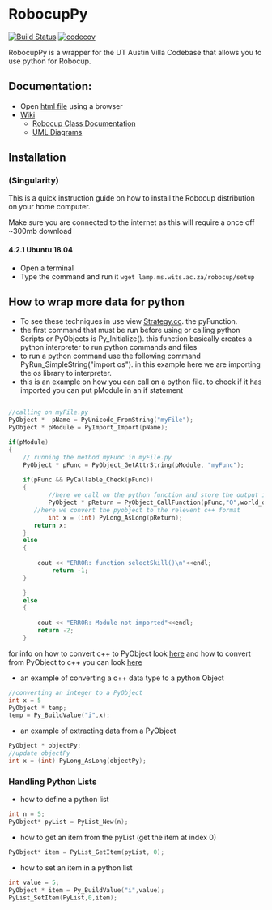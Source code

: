 # RobocupPy
[![Build Status](https://travis-ci.org/SD-Group-17/RobocupPy.svg?branch=core_test)](https://travis-ci.org/SD-Group-17/RobocupPy) [![codecov](https://codecov.io/gh/SD-Group-17/RobocupPy/branch/core_test/graph/badge.svg)](https://codecov.io/gh/SD-Group-17/RobocupPy)

RobocupPy is a wrapper for the UT Austin Villa Codebase that allows you to use python for Robocup.

## Documentation:
* Open [html file](https://github.com/SD-Group-17/RobocupPy/tree/core_test/Documentation/html) using a browser
* [Wiki](https://github.com/SD-Group-17/RobocupPy/wiki)
  * [Robocup Class Documentation](https://github.com/SD-Group-17/RobocupPy/wiki/Robocup-Class-Documentation)
  * [UML Diagrams](https://github.com/SD-Group-17/RobocupPy/wiki/UML)

## Installation
### (Singularity)
This is a quick instruction guide on how to install the Robocup distribution on your home computer.

Make sure you are connected to the internet as this will require a once off ~300mb download
#### 4.2.1 Ubuntu 18.04
* Open a terminal
* Type the command and run it
`wget lamp.ms.wits.ac.za/robocup/setup`

## How to wrap more data for python
* To see these techniques in use view [Strategy.cc](https://github.com/SD-Group-17/RobocupPy/blob/core_test/Code_Base/behaviors/strategy.cc). the pyFunction.
* the first command that must be run before using or calling python Scripts or PyObjects is Py_Initialize(). this function basically creates a python interpreter to run python commands and files
* to run a python command use the following command PyRun_SimpleString("import os"). in this example here we are importing the os library to interpreter.
* this is an example on how you can call on a python file. to check if it has imported you can put pModule in an if statement
```C++

//calling on myFile.py 
PyObject *  pName = PyUnicode_FromString("myFile");
PyObject * pModule = PyImport_Import(pName);

if(pModule)
{
	// running the method myFunc in myFile.py
	PyObject * pFunc = PyObject_GetAttrString(pModule, "myFunc"); 
       
	if(pFunc && PyCallable_Check(pFunc))
	{
           //here we call on the python function and store the output in a PyObject in this example we are sending in a list so we attach an O before world_data
           PyObject * pReturn = PyObject_CallFunction(pFunc,"O",world_data);
	   //here we convert the pyobject to the relevent c++ format
           int x = (int) PyLong_AsLong(pReturn);
	   return x;
	}
	else
	{
            
	    cout << "ERROR: function selectSkill()\n"<<endl;
            return -1;
	}

	}
	else
	{
        
		cout << "ERROR: Module not imported"<<endl;
        return -2;
	}
```
for info on how to convert c++ to PyObject look [here](https://docs.python.org/3/c-api/arg.html)
and how to convert from PyObject to c++ you can look [here](https://docs.python.org/3/c-api/long.html)

* an example of converting a c++ data type to a python Object
```C++
//converting an integer to a PyObject
int x = 5
PyObject * temp;
temp = Py_BuildValue("i",x);
```
* an example of extracting data from a PyObject 
```C++
PyObject * objectPy;
//update objectPy
int x = (int) PyLong_AsLong(objectPy);
```

### Handling Python Lists 
* how to define a python list
```C++
int n = 5;
PyObject* pyList = PyList_New(n);
```
* how to get an item from the pyList (get the item at index 0)
```C++
PyObject* item = PyList_GetItem(pyList, 0);
```
* how to set an item in a python list
```C++
int value = 5;
PyObject * item = Py_BuildValue("i",value);
PyList_SetItem(PyList,0,item);
```
